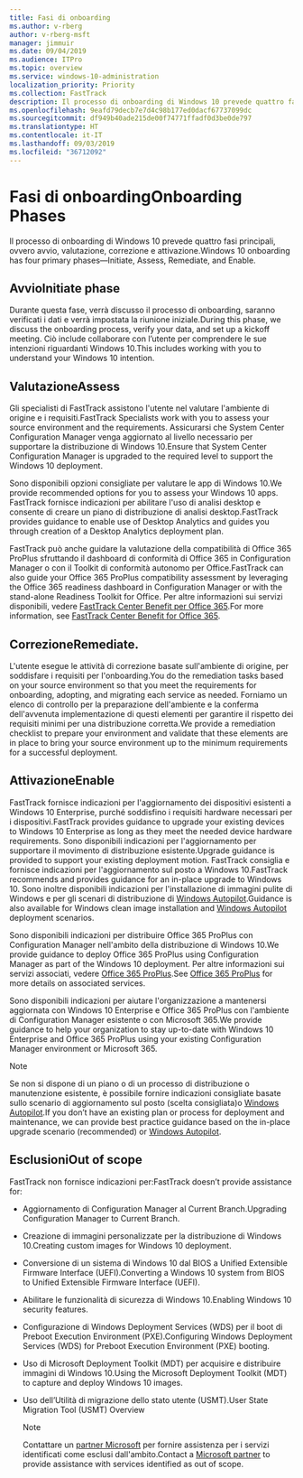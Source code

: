 ```yaml
---
title: Fasi di onboarding
ms.author: v-rberg
author: v-rberg-msft
manager: jimmuir
ms.date: 09/04/2019
ms.audience: ITPro
ms.topic: overview
ms.service: windows-10-administration
localization_priority: Priority
ms.collection: FastTrack
description: Il processo di onboarding di Windows 10 prevede quattro fasi principali, ovvero avvio, valutazione, correzione e attivazione.
ms.openlocfilehash: 9eafd79decb7e7d4c98b177ed0dacf67737099dc
ms.sourcegitcommit: df949b40ade215de00f74771ffadf0d3be0de797
ms.translationtype: HT
ms.contentlocale: it-IT
ms.lasthandoff: 09/03/2019
ms.locfileid: "36712092"
---
```

# <a name="onboarding-phases"></a><span data-ttu-id="e9f90-103">Fasi di onboarding</span><span class="sxs-lookup"><span data-stu-id="e9f90-103">Onboarding Phases</span></span>

<span data-ttu-id="e9f90-104">Il processo di onboarding di Windows 10 prevede quattro fasi principali, ovvero avvio, valutazione, correzione e attivazione.</span><span class="sxs-lookup"><span data-stu-id="e9f90-104">Windows 10 onboarding has four primary phases—Initiate, Assess, Remediate, and Enable.</span></span>

## <a name="initiate"></a><span data-ttu-id="e9f90-105">Avvio</span><span class="sxs-lookup"><span data-stu-id="e9f90-105">Initiate phase</span></span>

<span data-ttu-id="e9f90-106">Durante questa fase, verrà discusso il processo di onboarding, saranno verificati i dati e verrà impostata la riunione iniziale.</span><span class="sxs-lookup"><span data-stu-id="e9f90-106">During this phase, we discuss the onboarding process, verify your data, and set up a kickoff meeting.</span></span> <span data-ttu-id="e9f90-107">Ciò include collaborare con l’utente per comprendere le sue intenzioni riguardanti Windows 10.</span><span class="sxs-lookup"><span data-stu-id="e9f90-107">This includes working with you to understand your Windows 10 intention.</span></span>

## <a name="assess"></a><span data-ttu-id="e9f90-108">Valutazione</span><span class="sxs-lookup"><span data-stu-id="e9f90-108">Assess</span></span>

<span data-ttu-id="e9f90-109">Gli specialisti di FastTrack assistono l'utente nel valutare l'ambiente di origine e i requisiti.</span><span class="sxs-lookup"><span data-stu-id="e9f90-109">FastTrack Specialists work with you to assess your source environment and the requirements.</span></span> <span data-ttu-id="e9f90-110">Assicurarsi che System Center Configuration Manager venga aggiornato al livello necessario per supportare la distribuzione di Windows 10.</span><span class="sxs-lookup"><span data-stu-id="e9f90-110">Ensure that System Center Configuration Manager is upgraded to the required level to support the Windows 10 deployment.</span></span> 

<span data-ttu-id="e9f90-111">Sono disponibili opzioni consigliate per valutare le app di Windows 10.</span><span class="sxs-lookup"><span data-stu-id="e9f90-111">We provide recommended options for you to assess your Windows 10 apps.</span></span> <span data-ttu-id="e9f90-112">FastTrack fornisce indicazioni per abilitare l'uso di analisi desktop e consente di creare un piano di distribuzione di analisi desktop.</span><span class="sxs-lookup"><span data-stu-id="e9f90-112">FastTrack provides guidance to enable use of Desktop Analytics and guides you through creation of a Desktop Analytics deployment plan.</span></span>

<span data-ttu-id="e9f90-113">FastTrack può anche guidare la valutazione della compatibilità di Office 365 ProPlus sfruttando il dashboard di conformità di Office 365 in Configuration Manager o con il Toolkit di conformità autonomo per Office.</span><span class="sxs-lookup"><span data-stu-id="e9f90-113">FastTrack can also guide your Office 365 ProPlus compatibility assessment by leveraging the Office 365 readiness dashboard in Configuration Manager or with the stand-alone Readiness Toolkit for Office.</span></span> <span data-ttu-id="e9f90-114">Per altre informazioni sui servizi disponibili, vedere [FastTrack Center Benefit per Office 365](O365-fasttrack-benefit-for-office-365.md).</span><span class="sxs-lookup"><span data-stu-id="e9f90-114">For more information, see [FastTrack Center Benefit for Office 365](O365-fasttrack-benefit-for-office-365.md).</span></span> 

## <a name="remediate"></a><span data-ttu-id="e9f90-115">Correzione</span><span class="sxs-lookup"><span data-stu-id="e9f90-115">Remediate.</span></span>

<span data-ttu-id="e9f90-116">L'utente esegue le attività di correzione basate sull'ambiente di origine, per soddisfare i requisiti per l'onboarding.</span><span class="sxs-lookup"><span data-stu-id="e9f90-116">You do the remediation tasks based on your source environment so that you meet the requirements for onboarding, adopting, and migrating each service as needed.</span></span> <span data-ttu-id="e9f90-117">Forniamo un elenco di controllo per la preparazione dell'ambiente e la conferma dell'avvenuta implementazione di questi elementi per garantire il rispetto dei requisiti minimi per una distribuzione corretta.</span><span class="sxs-lookup"><span data-stu-id="e9f90-117">We provide a remediation checklist to prepare your environment and validate that these elements are in place to bring your source environment up to the minimum requirements for a successful deployment.</span></span> 

## <a name="enable"></a><span data-ttu-id="e9f90-118">Attivazione</span><span class="sxs-lookup"><span data-stu-id="e9f90-118">Enable</span></span>

<span data-ttu-id="e9f90-119">FastTrack fornisce indicazioni per l'aggiornamento dei dispositivi esistenti a Windows 10 Enterprise, purché soddisfino i requisiti hardware necessari per i dispositivi.</span><span class="sxs-lookup"><span data-stu-id="e9f90-119">FastTrack provides guidance to upgrade your existing devices to Windows 10 Enterprise as long as they meet the needed device hardware requirements.</span></span> <span data-ttu-id="e9f90-120">Sono disponibili indicazioni per l'aggiornamento per supportare il movimento di distribuzione esistente.</span><span class="sxs-lookup"><span data-stu-id="e9f90-120">Upgrade guidance is provided to support your existing deployment motion.</span></span> <span data-ttu-id="e9f90-121">FastTrack consiglia e fornisce indicazioni per l'aggiornamento sul posto a Windows 10.</span><span class="sxs-lookup"><span data-stu-id="e9f90-121">FastTrack recommends and provides guidance for an in-place upgrade to Windows 10.</span></span> <span data-ttu-id="e9f90-122">Sono inoltre disponibili indicazioni per l'installazione di immagini pulite di Windows e per gli scenari di distribuzione di [Windows Autopilot](EMS-onboarding-phases.md#windows-autopilot).</span><span class="sxs-lookup"><span data-stu-id="e9f90-122">Guidance is also available for Windows clean image installation and [Windows Autopilot](EMS-onboarding-phases.md#windows-autopilot) deployment scenarios.</span></span> 

<span data-ttu-id="e9f90-123">Sono disponibili indicazioni per distribuire Office 365 ProPlus con Configuration Manager nell'ambito della distribuzione di Windows 10.</span><span class="sxs-lookup"><span data-stu-id="e9f90-123">We provide guidance to deploy Office 365 ProPlus using Configuration Manager as part of the Windows 10 deployment.</span></span> <span data-ttu-id="e9f90-124">Per altre informazioni sui servizi associati, vedere [Office 365 ProPlus](O365-onboarding-and-migration.md#office-365-proplus).</span><span class="sxs-lookup"><span data-stu-id="e9f90-124">See [Office 365 ProPlus](O365-onboarding-and-migration.md#office-365-proplus) for more details on associated services.</span></span>

<span data-ttu-id="e9f90-125">Sono disponibili indicazioni per aiutare l'organizzazione a mantenersi aggiornata con Windows 10 Enterprise e Office 365 ProPlus con l'ambiente di Configuration Manager esistente o con Microsoft 365.</span><span class="sxs-lookup"><span data-stu-id="e9f90-125">We provide guidance to help your organization to stay up-to-date with Windows 10 Enterprise and Office 365 ProPlus using your existing Configuration Manager environment or Microsoft 365.</span></span>

> [!NOTE]
> <span data-ttu-id="e9f90-126">Se non si dispone di un piano o di un processo di distribuzione o manutenzione esistente, è possibile fornire indicazioni consigliate basate sullo scenario di aggiornamento sul posto (scelta consigliata)o [Windows Autopilot](EMS-onboarding-phases.md#windows-autopilot).</span><span class="sxs-lookup"><span data-stu-id="e9f90-126">If you don’t have an existing plan or process for deployment and maintenance, we can provide best practice guidance based on the in-place upgrade scenario (recommended) or [Windows Autopilot](EMS-onboarding-phases.md#windows-autopilot).</span></span>

## <a name="out-of-scope"></a><span data-ttu-id="e9f90-127">Esclusioni</span><span class="sxs-lookup"><span data-stu-id="e9f90-127">Out of scope</span></span>

<span data-ttu-id="e9f90-128">FastTrack non fornisce indicazioni per:</span><span class="sxs-lookup"><span data-stu-id="e9f90-128">FastTrack doesn’t provide assistance for:</span></span>

- <span data-ttu-id="e9f90-129">Aggiornamento di Configuration Manager al Current Branch.</span><span class="sxs-lookup"><span data-stu-id="e9f90-129">Upgrading Configuration Manager to Current Branch.</span></span>
- <span data-ttu-id="e9f90-130">Creazione di immagini personalizzate per la distribuzione di Windows 10.</span><span class="sxs-lookup"><span data-stu-id="e9f90-130">Creating custom images for Windows 10 deployment.</span></span>
- <span data-ttu-id="e9f90-131">Conversione di un sistema di Windows 10 dal BIOS a Unified Extensible Firmware Interface (UEFI).</span><span class="sxs-lookup"><span data-stu-id="e9f90-131">Converting a Windows 10 system from BIOS to Unified Extensible Firmware Interface (UEFI).</span></span>
- <span data-ttu-id="e9f90-132">Abilitare le funzionalità di sicurezza di Windows 10.</span><span class="sxs-lookup"><span data-stu-id="e9f90-132">Enabling Windows 10 security features.</span></span> 
- <span data-ttu-id="e9f90-133">Configurazione di Windows Deployment Services (WDS) per il boot di Preboot Execution Environment (PXE).</span><span class="sxs-lookup"><span data-stu-id="e9f90-133">Configuring Windows Deployment Services (WDS) for Preboot Execution Environment (PXE) booting.</span></span>
- <span data-ttu-id="e9f90-134">Uso di Microsoft Deployment Toolkit (MDT) per acquisire e distribuire immagini di Windows 10.</span><span class="sxs-lookup"><span data-stu-id="e9f90-134">Using the Microsoft Deployment Toolkit (MDT) to capture and deploy Windows 10 images.</span></span>
- <span data-ttu-id="e9f90-135">Uso dell’Utilità di migrazione dello stato utente (USMT).</span><span class="sxs-lookup"><span data-stu-id="e9f90-135">User State Migration Tool (USMT) Overview</span></span>

  > [!NOTE]
  > <span data-ttu-id="e9f90-136">Contattare un [partner Microsoft](https://go.microsoft.com/fwlink/?linkid=2080150) per fornire assistenza per i servizi identificati come esclusi dall'ambito.</span><span class="sxs-lookup"><span data-stu-id="e9f90-136">Contact a [Microsoft partner](https://go.microsoft.com/fwlink/?linkid=2080150) to provide assistance with services identified as out of scope.</span></span>

 